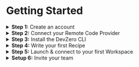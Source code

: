 # Getting Started

<details>

<summary><strong>Step 1:</strong> Create an account</summary>

Head to [devzero.io/dashboard](https://devzero.io/dashboard) and create your account using the authentication provider of your choice.

</details>

<details>

<summary><strong>Step 2:</strong> Connect your Remote Code Provider</summary>

<figure><img src="../../.gitbook/assets/Connect Github.gif" alt="" width="250%" height="250%"><figcaption><p>Connecting GitHub</p></figcaption></figure>

We currently only support GitHub as a code provider for DevZero workspaces. BitBucket and GitLab support are coming soon!\
\
If you only plan to work with Public Repositories, you do not need to enable our GitHub integration. However, if you'd like to work with private repositories from within a DevZero workspace you'll need to head to [https://www.devzero.io/dashboard/settings/personal#git-providers](https://www.devzero.io/dashboard/settings/personal#git-providers) and complete the installation steps.

</details>

<details>

<summary><strong>Step 3:</strong> Install the DevZero CLI</summary>

[install-the-cli](../../getting-started/install-the-cli/ "mention")

</details>

<details>

<summary><strong>Step 4:</strong> Write your first Recipe</summary>

[create-your-first-recipe.md](create-your-first-recipe.md "mention")

</details>

<details>

<summary><strong>Step 5:</strong> Launch &#x26; connect to your first Workspace</summary>

[launch-your-first-workspace.md](launch-your-first-workspace.md "mention")

</details>

<details>

<summary><strong>Setup 6:</strong> Invite your team</summary>

[inviting-teammates.md](inviting-teammates.md "mention")

</details>
